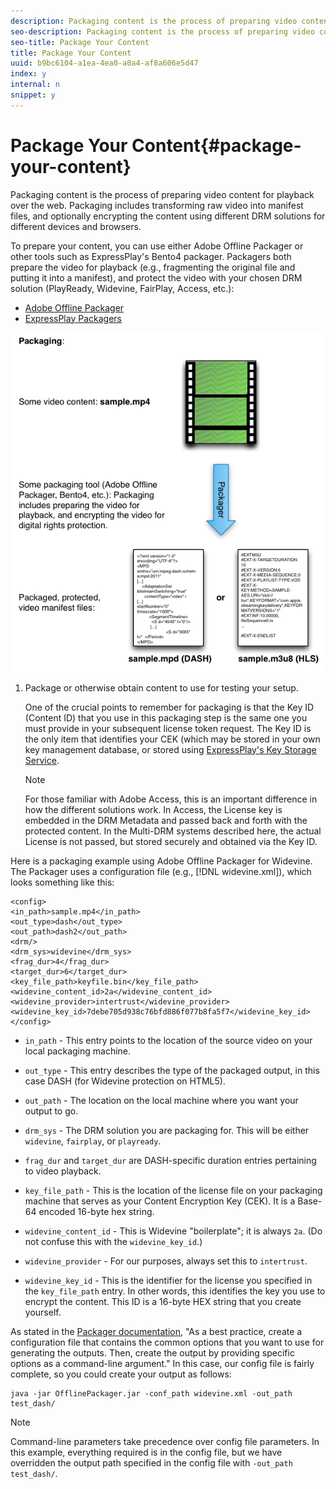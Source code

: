 ```yaml
---
description: Packaging content is the process of preparing video content for playback over the web. Packaging includes transforming raw video into manifest files, and optionally encrypting the content using different DRM solutions for different devices and browsers.
seo-description: Packaging content is the process of preparing video content for playback over the web. Packaging includes transforming raw video into manifest files, and optionally encrypting the content using different DRM solutions for different devices and browsers.
seo-title: Package Your Content
title: Package Your Content
uuid: b9bc6104-a1ea-4ea0-a0a4-af8a606e5d47
index: y
internal: n
snippet: y
---
```


# Package Your Content{#package-your-content}

Packaging content is the process of preparing video content for playback over the web. Packaging includes transforming raw video into manifest files, and optionally encrypting the content using different DRM solutions for different devices and browsers.

To prepare your content, you can use either Adobe Offline Packager or other tools such as ExpressPlay's Bento4 packager. Packagers both prepare the video for playback (e.g., fragmenting the original file and putting it into a manifest), and protect the video with your chosen DRM solution (PlayReady, Widevine, FairPlay, Access, etc.):

* [Adobe Offline Packager](http://help.adobe.com/en_US/primetime/packagers/offline/index.html#Packagers-concept-Primetime_Offline_Packager_Getting_Started) 
* [ExpressPlay Packagers](http://www.expressplay.com/developer/packaging-tools/)

<a id="fig_jbn_fw5_xw"></a>

![](assets/pkg_lic_play_web.png)

1. Package or otherwise obtain content to use for testing your setup.

   One of the crucial points to remember for packaging is that the Key ID (Content ID) that you use in this packaging step is the same one you must provide in your subsequent license token request. The Key ID is the only item that identifies your CEK (which may be stored in your own key management database, or stored using [ExpressPlay's Key Storage Service](http://www.expressplay.com/developer/key-storage/). 

   >[!NOTE]
   >
   >For those familiar with Adobe Access, this is an important difference in how the different solutions work. In Access, the License key is embedded in the DRM Metadata and passed back and forth with the protected content. In the Multi-DRM systems described here, the actual License is not passed, but stored securely and obtained via the Key ID.

<a id="example_52AF76B730174B79B6088280FCDF126D"></a>

Here is a packaging example using Adobe Offline Packager for Widevine. The Packager uses a configuration file (e.g., [!DNL widevine.xml]), which looks something like this: 

```
<config> 
<in_path>sample.mp4</in_path> 
<out_type>dash</out_type> 
<out_path>dash2</out_path> 
<drm/> 
<drm_sys>widevine</drm_sys> 
<frag_dur>4</frag_dur> 
<target_dur>6</target_dur> 
<key_file_path>keyfile.bin</key_file_path> 
<widevine_content_id>2a</widevine_content_id> 
<widevine_provider>intertrust</widevine_provider> 
<widevine_key_id>7debe705d938c76bfd886f077b8fa5f7</widevine_key_id> 
</config>
```

* `in_path` - This entry points to the location of the source video on your local packaging machine. 
* `out_type` - This entry describes the type of the packaged output, in this case DASH (for Widevine protection on HTML5). 
* `out_path` - The location on the local machine where you want your output to go. 
* `drm_sys` - The DRM solution you are packaging for. This will be either `widevine`, `fairplay`, or `playready`. 

* `frag_dur` and `target_dur` are DASH-specific duration entries pertaining to video playback. 

* `key_file_path` - This is the location of the license file on your packaging machine that serves as your Content Encryption Key (CEK). It is a Base-64 encoded 16-byte hex string. 
* `widevine_content_id` - This is Widevine "boilerplate"; it is always `2a`. (Do not confuse this with the `widevine_key_id`.) 

* `widevine_provider` - For our purposes, always set this to `intertrust`. 

* `widevine_key_id` - This is the identifier for the license you specified in the `key_file_path` entry. In other words, this identifies the key you use to encrypt the content. This ID is a 16-byte HEX string that you create yourself.

As stated in the [Packager documentation](http://help.adobe.com/en_US/primetime/packagers/offline/index.html#Packagers-concept-Working_with_Offline_Packager), "As a best practice, create a configuration file that contains the common options that you want to use for generating the outputs. Then, create the output by providing specific options as a command-line argument." In this case, our config file is fairly complete, so you could create your output as follows:

```
java -jar OfflinePackager.jar -conf_path widevine.xml -out_path test_dash/ 

```

>[!NOTE]
>
>Command-line parameters take precedence over config file parameters. In this example, everything required is in the config file, but we have overridden the output path specified in the config file with `-out_path test_dash/`.

